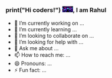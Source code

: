 ### print("Hi coders!") <img src="https://github.com/Rahulkumar0909/Rahulkumar0909/blob/master/gif/code_at_night.gif" width="29px">, I am Rahul



- 🔭 I’m currently working on ...
- 🌱 I’m currently learning ...
- 👯 I’m looking to collaborate on ...
- 🤔 I’m looking for help with ...
- 💬 Ask me about ...
- 📫 How to reach me: ...
- 😄 Pronouns: ...
- ⚡ Fun fact: ...

